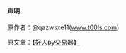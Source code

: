 #### 声明
 原作者：@qazwsxe11(www.t00ls.com)
 
 原文章：[【好人py交易器】](https://www.t00ls.com/viewthread.php?tid=67202&extra=&page=1)